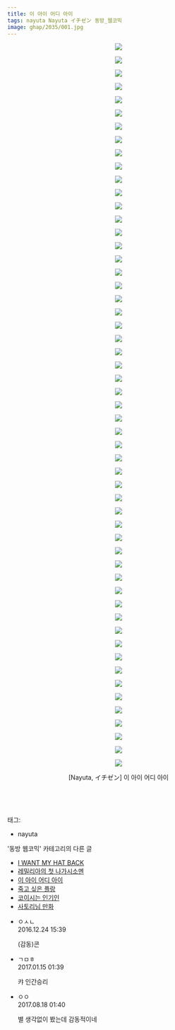 ```yaml
---
title: 이 아이 어디 아이
tags: nayuta Nayuta イチゼン 동방_웹코믹
image: ghap/2035/001.jpg
---
```

<div class="article">
<p style="text-align: center; clear: none; float: none;"><img src="{{ site.nasurl }}/ghap/2035/001.jpg"/></p>
<p style="text-align: center; clear: none; float: none;"><img src="{{ site.nasurl }}/ghap/2035/002.jpg"/></p>
<p style="text-align: center; clear: none; float: none;"><img src="{{ site.nasurl }}/ghap/2035/003.jpg"/></p>
<p style="text-align: center; clear: none; float: none;"><img src="{{ site.nasurl }}/ghap/2035/004.jpg"/></p>
<p style="text-align: center; clear: none; float: none;"><img src="{{ site.nasurl }}/ghap/2035/005.jpg"/></p>
<p style="text-align: center; clear: none; float: none;"><img src="{{ site.nasurl }}/ghap/2035/006.jpg"/></p>
<p style="text-align: center; clear: none; float: none;"><img src="{{ site.nasurl }}/ghap/2035/007.jpg"/></p>
<p style="text-align: center; clear: none; float: none;"><img src="{{ site.nasurl }}/ghap/2035/008.jpg"/></p>
<p style="text-align: center; clear: none; float: none;"><img src="{{ site.nasurl }}/ghap/2035/009.jpg"/></p>
<p style="text-align: center; clear: none; float: none;"><img src="{{ site.nasurl }}/ghap/2035/010.jpg"/></p>
<p style="text-align: center; clear: none; float: none;"><img src="{{ site.nasurl }}/ghap/2035/011.jpg"/></p>
<p style="text-align: center; clear: none; float: none;"><img src="{{ site.nasurl }}/ghap/2035/012.jpg"/></p>
<p style="text-align: center; clear: none; float: none;"><img src="{{ site.nasurl }}/ghap/2035/013.jpg"/></p>
<p style="text-align: center; clear: none; float: none;"><img src="{{ site.nasurl }}/ghap/2035/014.jpg"/></p>
<p style="text-align: center; clear: none; float: none;"><img src="{{ site.nasurl }}/ghap/2035/015.jpg"/></p>
<p style="text-align: center; clear: none; float: none;"><img src="{{ site.nasurl }}/ghap/2035/016.jpg"/></p>
<p style="text-align: center; clear: none; float: none;"><img src="{{ site.nasurl }}/ghap/2035/017.jpg"/></p>
<p style="text-align: center; clear: none; float: none;"><img src="{{ site.nasurl }}/ghap/2035/018.jpg"/></p>
<p style="text-align: center; clear: none; float: none;"><img src="{{ site.nasurl }}/ghap/2035/019.jpg"/></p>
<p style="text-align: center; clear: none; float: none;"><img src="{{ site.nasurl }}/ghap/2035/020.jpg"/></p>
<p style="text-align: center; clear: none; float: none;"><img src="{{ site.nasurl }}/ghap/2035/021.jpg"/></p>
<p style="text-align: center; clear: none; float: none;"><img src="{{ site.nasurl }}/ghap/2035/022.jpg"/></p>
<p style="text-align: center; clear: none; float: none;"><img src="{{ site.nasurl }}/ghap/2035/023.jpg"/></p>
<p style="text-align: center; clear: none; float: none;"><img src="{{ site.nasurl }}/ghap/2035/024.jpg"/></p>
<p style="text-align: center; clear: none; float: none;"><img src="{{ site.nasurl }}/ghap/2035/025.jpg"/></p>
<p style="text-align: center; clear: none; float: none;"><img src="{{ site.nasurl }}/ghap/2035/026.jpg"/></p>
<p style="text-align: center; clear: none; float: none;"><img src="{{ site.nasurl }}/ghap/2035/027.jpg"/></p>
<p style="text-align: center; clear: none; float: none;"><img src="{{ site.nasurl }}/ghap/2035/028.jpg"/></p>
<p style="text-align: center; clear: none; float: none;"><img src="{{ site.nasurl }}/ghap/2035/029.jpg"/></p>
<p style="text-align: center; clear: none; float: none;"><img src="{{ site.nasurl }}/ghap/2035/030.jpg"/></p>
<p style="text-align: center; clear: none; float: none;"><img src="{{ site.nasurl }}/ghap/2035/031.jpg"/></p>
<p style="text-align: center; clear: none; float: none;"><img src="{{ site.nasurl }}/ghap/2035/032.jpg"/></p>
<p style="text-align: center; clear: none; float: none;"><img src="{{ site.nasurl }}/ghap/2035/033.jpg"/></p>
<p style="text-align: center; clear: none; float: none;"><img src="{{ site.nasurl }}/ghap/2035/034.jpg"/></p>
<p style="text-align: center; clear: none; float: none;"><img src="{{ site.nasurl }}/ghap/2035/035.jpg"/></p>
<p style="text-align: center; clear: none; float: none;"><img src="{{ site.nasurl }}/ghap/2035/036.jpg"/></p>
<p style="text-align: center; clear: none; float: none;"><img src="{{ site.nasurl }}/ghap/2035/037.jpg"/></p>
<p style="text-align: center; clear: none; float: none;"><img src="{{ site.nasurl }}/ghap/2035/038.jpg"/></p>
<p style="text-align: center; clear: none; float: none;"><img src="{{ site.nasurl }}/ghap/2035/039.jpg"/></p>
<p style="text-align: center; clear: none; float: none;"><img src="{{ site.nasurl }}/ghap/2035/040.jpg"/></p>
<p style="text-align: center; clear: none; float: none;"><img src="{{ site.nasurl }}/ghap/2035/041.jpg"/></p>
<p style="text-align: center; clear: none; float: none;"><img src="{{ site.nasurl }}/ghap/2035/042.jpg"/></p>
<p style="text-align: center; clear: none; float: none;"><img src="{{ site.nasurl }}/ghap/2035/043.jpg"/></p>
<p style="text-align: center; clear: none; float: none;"><img src="{{ site.nasurl }}/ghap/2035/044.jpg"/></p>
<p style="text-align: center; clear: none; float: none;"><img src="{{ site.nasurl }}/ghap/2035/045.jpg"/></p>
<p style="text-align: center; clear: none; float: none;"><img src="{{ site.nasurl }}/ghap/2035/046.jpg"/></p>
<p style="text-align: center; clear: none; float: none;"><img src="{{ site.nasurl }}/ghap/2035/047.jpg"/></p>
<p style="text-align: center; clear: none; float: none;"><img src="{{ site.nasurl }}/ghap/2035/048.jpg"/></p>
<p style="text-align: center; clear: none; float: none;"><img src="{{ site.nasurl }}/ghap/2035/049.jpg"/></p>
<p style="text-align: center; clear: none; float: none;"><img src="{{ site.nasurl }}/ghap/2035/050.jpg"/></p>
<p style="text-align: center; clear: none; float: none;"><img src="{{ site.nasurl }}/ghap/2035/051.jpg"/></p>
<p style="text-align: center; clear: none; float: none;"><img src="{{ site.nasurl }}/ghap/2035/052.jpg"/></p>
<p style="text-align: center; clear: none; float: none;"><img src="{{ site.nasurl }}/ghap/2035/053.jpg"/></p>
<p style="text-align: center; clear: none; float: none;"><img src="{{ site.nasurl }}/ghap/2035/054.jpg"/></p>
<p style="text-align: center; clear: none; float: none;"><img src="{{ site.nasurl }}/ghap/2035/055.jpg"/></p>
<p style="text-align: center; clear: none; float: none;">[Nayuta, イチゼン] 이 아이 어디 아이</p>
<p style="text-align: center; clear: none; float: none;"><br/></p>
<p><br/></p>
</div><div class="tagTrail">
<p>태그: </p>
<ul>
<li>nayuta</li>
</ul>
</div><div class="another">
<p>'동방 웹코믹' 카테고리의 다른 글</p>
<ul>
<li><a href="/2016-09-08-ghap_2053">I WANT MY HAT BACK</a></li>
<li><a href="/2016-09-08-ghap_2047">레밀리아의 첫 나가시소멘</a></li>
<li><a href="/2016-09-07-ghap_2035">이 아이 어디 아이</a></li>
<li><a href="/2016-09-06-ghap_2024">죽고 싶은 플랑</a></li>
<li><a href="/2016-09-05-ghap_2009">코이시는 인기인</a></li>
<li><a href="/2016-09-05-ghap_2007">사토리님 만화</a></li>
</ul>
</div><div class="cb_module cb_fluid">
<div class="cb_wrt cb_profile">
<div class="comment">
<ul>
<li class="cb_thumb_off" id="comment14876363">
<div class="cb_comment_area">
<div class="cb_info_area">
<div class="cb_section">
<span class="cb_nick_name">ㅇㅅㄴ</span>
</div>
<div class="cb_section">
<span class="cb_date">2016.12.24 15:39 </span>
</div>
</div>
<div class="cb_dsc_comment">
<p class="cb_dsc">
											(감동)콘
										</p>
</div>
</div></li>
<li class="cb_thumb_off" id="comment14892077">
<div class="cb_comment_area">
<div class="cb_info_area">
<div class="cb_section">
<span class="cb_nick_name">ㄱㅁㅎ</span>
</div>
<div class="cb_section">
<span class="cb_date">2017.01.15 01:39 </span>
</div>
</div>
<div class="cb_dsc_comment">
<p class="cb_dsc">
											캬 인간승리
										</p>
</div>
</div></li>
<li class="cb_thumb_off" id="comment15062453">
<div class="cb_comment_area">
<div class="cb_info_area">
<div class="cb_section">
<span class="cb_nick_name">ㅇㅇ</span>
</div>
<div class="cb_section">
<span class="cb_date">2017.08.18 01:40 </span>
</div>
</div>
<div class="cb_dsc_comment">
<p class="cb_dsc">
											별 생각없이 봤는데 감동적이네
										</p>
</div>
</div></li>
</ul>
</div>
</div><!-- commentList close -->
</div>
